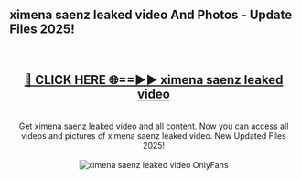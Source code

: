 <h2>ximena saenz leaked video And Photos - Update Files 2025!</h2>
<br>
<div align="center">
<h2><a href="https://betterlinks.top/A2PfLJ" rel="nofollow">🔴 CLICK HERE 🌐==►► ximena saenz leaked video</a></h2>
<br>
Get ximena saenz leaked video and all content. Now you can access all videos and pictures of ximena saenz leaked video. New Updated Files 2025!
<br>
<br>
<a href="https://betterlinks.top/A2PfLJ" rel="nofollow" data-target="animated-image.originalLink"><img src="https://i.imgur.com/dJHk4Zq.gif" alt="ximena saenz leaked video OnlyFans" style="max-width: 100%; display: inline-block;" data-target="animated-image.originalImage"></a>
</div>
<br>